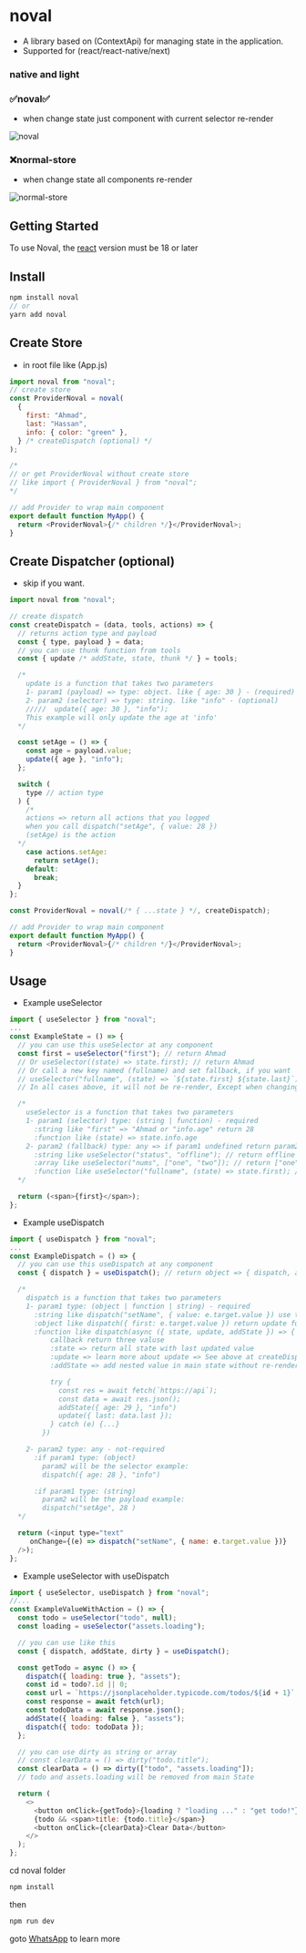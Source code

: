# noval

- A library based on (ContextApi) for managing state in the application.
- Supported for (react/react-native/next)

### native and light

### :white_check_mark:noval:white_check_mark:

- when change state just component with current selector re-render
<div>
    <img src="https://i.ibb.co/THLdmXP/react-store.gif" alt="noval" />
</div>

### :x:normal-store

- when change state all components re-render
<div>
     <img src="https://i.ibb.co/17Jwgwj/normal-store.gif" alt="normal-store" />
</div>

## Getting Started

To use Noval, the [react](https://www.npmjs.com/package/react) version must be 18 or later

## Install

```js
npm install noval
// or
yarn add noval
```

## Create Store

- in root file like (App.js)

```js
import noval from "noval";
// create store
const ProviderNoval = noval(
  {
    first: "Ahmad",
    last: "Hassan",
    info: { color: "green" },
  } /* createDispatch (optional) */
);

/* 
// or get ProviderNoval without create store
// like import { ProviderNoval } from "noval";
*/

// add Provider to wrap main component
export default function MyApp() {
  return <ProviderNoval>{/* children */}</ProviderNoval>;
}
```

## Create Dispatcher (optional)

- skip if you want.

```js
import noval from "noval";

// create dispatch
const createDispatch = (data, tools, actions) => {
  // returns action type and payload
  const { type, payload } = data;
  // you can use thunk function from tools
  const { update /* addState, state, thunk */ } = tools;

  /*
    update is a function that takes two parameters
    1- param1 (payload) => type: object. like { age: 30 } - (required)
    2- param2 (selector) => type: string. like "info" - (optional)
    /////  update({ age: 30 }, "info");
    This example will only update the age at 'info'
  */

  const setAge = () => {
    const age = payload.value;
    update({ age }, "info");
  };

  switch (
    type // action type
  ) {
    /*
    actions => return all actions that you logged
    when you call dispatch("setAge", { value: 28 })
    (setAge) is the action
  */
    case actions.setAge:
      return setAge();
    default:
      break;
  }
};

const ProviderNoval = noval(/* { ...state } */, createDispatch);

// add Provider to wrap main component
export default function MyApp() {
  return <ProviderNoval>{/* children */}</ProviderNoval>;
}
```

## Usage

- Example useSelector

```js
import { useSelector } from "noval";
...
const ExampleState = () => {
  // you can use this useSelector at any component
  const first = useSelector("first"); // return Ahmad
  // Or useSelector((state) => state.first); // return Ahmad
  // Or call a new key named (fullname) and set fallback, if you want
  // useSelector("fullname", (state) => `${state.first} ${state.last}`); // return Ahmad Hassan
  // In all cases above, it will not be re-render, Except when changing the value of first

  /*
    useSelector is a function that takes two parameters
    1- param1 (selector) type: (string | function) - required
      :string like "first" => "Ahmad or "info.age" return 28
      :function like (state) => state.info.age
    2- param2 (fallback) type: any => if param1 undefined return param2 value from fallback
      :string like useSelector("status", "offline"); // return offline if status undefined
      :array like useSelector("nums", ["one", "two"]); // return ["one", "two"] if nums undefined
      :function like useSelector("fullname", (state) => state.first); // return Ahmad if fullname undefined
  */

  return (<span>{first}</span>);
};
```

- Example useDispatch

```js
import { useDispatch } from "noval";
...
const ExampleDispatch = () => {
  // you can use this useDispatch at any component
  const { dispatch } = useDispatch(); // return object => { dispatch, addState, dirty }

  /*
    dispatch is a function that takes two parameters
    1- param1 type: (object | function | string) - required
      :string like dispatch("setName", { value: e.target.value }) use this method if you created dispatcher
      :object like dispatch({ first: e.target.value }) return update function directly
      :function like dispatch(async ({ state, update, addState }) => {
          callback return three valuse
          :state => return all state with last updated value
          :update => learn more about update => See above at createDispatch
          :addState => add nested value in main state without re-render

          try {
            const res = await fetch(`https://api`);
            const data = await res.json();
            addState({ age: 29 }, "info")
            update({ last: data.last });
          } catch (e) {...}
        })

    2- param2 type: any - not-required
      :if param1 type: (object)
        param2 will be the selector example:
        dispatch({ age: 28 }, "info")

      :if param1 type: (string)
        param2 will be the payload example:
        dispatch("setAge", 28 )
  */

  return (<input type="text"
     onChange={(e) => dispatch("setName", { name: e.target.value })}
  />);
};
```

- Example useSelector with useDispatch

```js
import { useSelector, useDispatch } from "noval";
//...
const ExampleValueWithAction = () => {
  const todo = useSelector("todo", null);
  const loading = useSelector("assets.loading");

  // you can use like this
  const { dispatch, addState, dirty } = useDispatch();

  const getTodo = async () => {
    dispatch({ loading: true }, "assets");
    const id = todo?.id || 0;
    const url = `https://jsonplaceholder.typicode.com/todos/${id + 1}`;
    const response = await fetch(url);
    const todoData = await response.json();
    addState({ loading: false }, "assets");
    dispatch({ todo: todoData });
  };

  // you can use dirty as string or array
  // const clearData = () => dirty("todo.title");
  const clearData = () => dirty(["todo", "assets.loading"]);
  // todo and assets.loading will be removed from main State

  return (
    <>
      <button onClick={getTodo}>{loading ? "loading ..." : "get todo!"}</button>
      {todo && <span>title: {todo.title}</span>}
      <button onClick={clearData}>Clear Data</button>
    </>
  );
};
```

cd noval folder

```js
npm install
```

then

```js
npm run dev
```

goto [WhatsApp](https://api.whatsapp.com/send?phone=201112785677) to learn more
